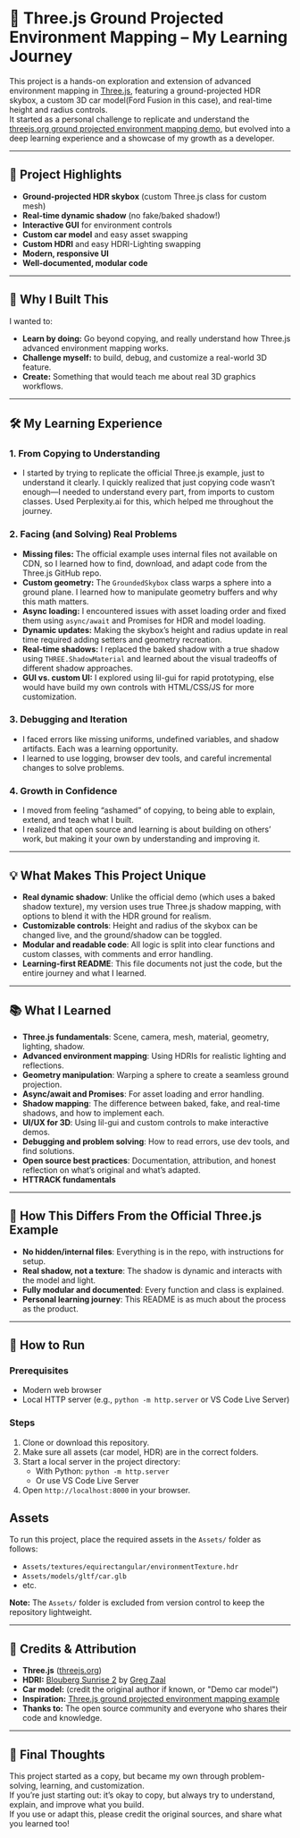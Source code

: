 # 🚗 Three.js Ground Projected Environment Mapping – My Learning Journey

This project is a hands-on exploration and extension of advanced environment mapping in [Three.js](https://threejs.org/), featuring a ground-projected HDR skybox, a custom 3D car model(Ford Fusion in this case), and real-time height and radius controls.  
It started as a personal challenge to replicate and understand the [threejs.org ground projected environment mapping demo](https://threejs.org/examples/webgl_materials_envmaps_groundprojected.html), but evolved into a deep learning experience and a showcase of my growth as a developer.

---

## 🌟 Project Highlights

- **Ground-projected HDR skybox** (custom Three.js class for custom mesh)
- **Real-time dynamic shadow** (no fake/baked shadow!)
- **Interactive GUI** for environment controls
- **Custom car model** and easy asset swapping
- **Custom HDRI** and easy HDRI-Lighting swapping
- **Modern, responsive UI**
- **Well-documented, modular code**

---

## 🎯 Why I Built This

I wanted to:
- **Learn by doing:** Go beyond copying, and really understand how Three.js advanced environment mapping works.
- **Challenge myself:** to build, debug, and customize a real-world 3D feature.
- **Create:** Something that would teach me about real 3D graphics workflows.

---

## 🛠️ My Learning Experience

### **1. From Copying to Understanding**
- I started by trying to replicate the official Three.js example, just to understand it clearly. I quickly realized that just copying code wasn’t enough—I needed to understand every part, from imports to custom classes. Used Perplexity.ai for this, which helped me throughout the journey.

### **2. Facing (and Solving) Real Problems**
- **Missing files:** The official example uses internal files not available on CDN, so I learned how to find, download, and adapt code from the Three.js GitHub repo.
- **Custom geometry:** The `GroundedSkybox` class warps a sphere into a ground plane. I learned how to manipulate geometry buffers and why this math matters.
- **Async loading:** I encountered issues with asset loading order and fixed them using `async/await` and Promises for HDR and model loading.
- **Dynamic updates:** Making the skybox’s height and radius update in real time required adding setters and geometry recreation.
- **Real-time shadows:** I replaced the baked shadow with a true shadow using `THREE.ShadowMaterial` and learned about the visual tradeoffs of different shadow approaches.
- **GUI vs. custom UI:** I explored using lil-gui for rapid prototyping, else would have build my own controls with HTML/CSS/JS for more customization.

### **3. Debugging and Iteration**
- I faced errors like missing uniforms, undefined variables, and shadow artifacts. Each was a learning opportunity.
- I learned to use logging, browser dev tools, and careful incremental changes to solve problems.

### **4. Growth in Confidence**
- I moved from feeling “ashamed” of copying, to being able to explain, extend, and teach what I built.
- I realized that open source and learning is about building on others’ work, but making it your own by understanding and improving it.

---

## 💡 What Makes This Project Unique

- **Real dynamic shadow**: Unlike the official demo (which uses a baked shadow texture), my version uses true Three.js shadow mapping, with options to blend it with the HDR ground for realism.
- **Customizable controls**: Height and radius of the skybox can be changed live, and the ground/shadow can be toggled.
- **Modular and readable code**: All logic is split into clear functions and custom classes, with comments and error handling.
- **Learning-first README**: This file documents not just the code, but the entire journey and what I learned.

---

## 📚 What I Learned

- **Three.js fundamentals**: Scene, camera, mesh, material, geometry, lighting, shadow.
- **Advanced environment mapping**: Using HDRIs for realistic lighting and reflections.
- **Geometry manipulation**: Warping a sphere to create a seamless ground projection.
- **Async/await and Promises**: For asset loading and error handling.
- **Shadow mapping**: The difference between baked, fake, and real-time shadows, and how to implement each.
- **UI/UX for 3D**: Using lil-gui and custom controls to make interactive demos.
- **Debugging and problem solving**: How to read errors, use dev tools, and find solutions.
- **Open source best practices**: Documentation, attribution, and honest reflection on what’s original and what’s adapted.
- **HTTRACK fundamentals**

---

## 🧩 How This Differs From the Official Three.js Example

- **No hidden/internal files**: Everything is in the repo, with instructions for setup.
- **Real shadow, not a texture**: The shadow is dynamic and interacts with the model and light.
- **Fully modular and documented**: Every function and class is explained.
- **Personal learning journey**: This README is as much about the process as the product.

---

## 🚀 How to Run

### **Prerequisites**
- Modern web browser
- Local HTTP server (e.g., `python -m http.server` or VS Code Live Server)


### **Steps**
1. Clone or download this repository.
2. Make sure all assets (car model, HDR) are in the correct folders.
3. Start a local server in the project directory:
   - With Python: `python -m http.server`
   - Or use VS Code Live Server
4. Open `http://localhost:8000` in your browser.


## Assets

To run this project, place the required assets  in the `Assets/` folder as follows:

- `Assets/textures/equirectangular/environmentTexture.hdr`
- `Assets/models/gltf/car.glb`
- etc.

**Note:** The `Assets/` folder is excluded from version control to keep the repository lightweight.


---

## 📝 Credits & Attribution

- **Three.js** ([threejs.org](https://threejs.org/))
- **HDRI:** [Blouberg Sunrise 2](https://polyhaven.com/a/blouberg_sunrise_2) by [Greg Zaal](https://gregzaal.com/)
- **Car model:** (credit the original author if known, or "Demo car model")
- **Inspiration:** [Three.js ground projected environment mapping example](https://threejs.org/examples/webgl_materials_envmaps_groundprojected.html)
- **Thanks to:** The open source community and everyone who shares their code and knowledge.

---

## 🏁 Final Thoughts

This project started as a copy, but became my own through problem-solving, learning, and customization.  
If you’re just starting out: it’s okay to copy, but always try to understand, explain, and improve what you build.  
If you use or adapt this, please credit the original sources, and share what you learned too!